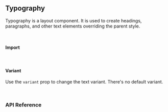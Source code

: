 ## Typography

Typography is a layout component. It is used to create headings, paragraphs, and other text elements overriding the parent style.

<div>
<LeSourceButton url="https://github.com/hiimlex/leux/tree/main/src/components/Typography"></LeSourceButton>
</div>

<br/>

#### Import

<div>
<ImportPreview></ImportPreview>
</div>

<br/>

#### Variant

Use the `variant` prop to change the text variant. There's no default variant.

<div>
<CodePreview></CodePreview>
</div>

<br/>

### API Reference

<div>
<TypographyApiTable>
</TypographyApiTable>
</div>

<br />
